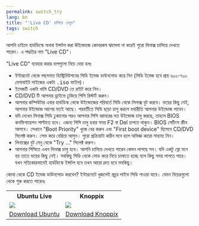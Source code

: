 ```yaml
---
permalink: switch_try
lang: bn
title: "'Live CD' চালিয়ে দেখুন"
tags: switch
---
```


আপনি চাইলে হার্ডডিস্কে অথবা ইন্সটল করা ঊইন্ডোজে কোনরকম ঝামেলা না করেই পুরো লিনাক্স চালিয়ে দেখতে পারেন। এ পদ্ধতির নাম "Live CD"।

"Live CD" ব্যবহার করার ধাপগুলো নিচে দেয়া হলঃ

<ul>

<li>ইন্টারনেট থেকে পছন্দমত ডিস্ট্রিবিউশনের সিডি ইমেজ ডাউনলোড করে নিন (সিডি ইমেজ হবে প্রায় ৬০০-৭০০ মেগাবাইট সাইজের একটা <tt>.iso</tt> ফাইল)।</li>

<li>ইমেজটি একটা খালি CD/DVD তে রাইট করে নিন।</li>

<li>CD/DVD টি আপনার ড্রাইভে ঢুকিয়ে পিসি রিস্টার্ট করুন।</li>

<li>আপনার কম্পিউটার এবার হার্ডডিস্ক থেকে উইন্ডোজের পরিবর্তে সিডি থেকে লিনাক্স বুট করবে। ভয়ের কিছু নেই, আপনার উইন্ডোজ আগের মতই আছে। পরবর্তীতে সিডি ছাড়া চালু করলে যথারীতি আপনার উইন্ডোজ পাবেন।</li>

<li>যদি দেখেন লিনাক্স সিডি ঢুকানোর পরও আপনার পিসি বরাবরের মত উইন্ডোজ চালু করছে, তাহলে BIOS কনফিগারেশন পাল্টাতে হবে। এজন্য পিসি চালু হবার সময় F2 বা Del চাপতে থাকুন। BIOS সেটিংস স্ক্রীন আসবে। সেখানে "Boot Priority" খুজে বের করুন এবং "First boot device" হিসেবে CD/DVD সিলেক্ট করুন। সেভ করে বেরিয়ে আসুন। পুরো প্রক্রিয়াটা কঠিন মনে হলে অভিজ্ঞ কারো সাহায্য নিন।</li>

<li>লিনাক্সের বুট মেনু থেকে "Try ..." সিলেক্ট করুন।</li>

<li>আপনার পিসিতে এখন লিনাক্স চালু হবে। আপনি চালিয়ে দেখতে পারেন কেমন লাগছে সব। যদি একটু স্লো মনে হয় তাতে ভয়ের কিছু নেই। সবকিছু সিডি থেকে লোড করে নিয়ে চালাতে হচ্ছে বলে কিছু সময় লাগতে পারে। যখন সত্যিকারভাবেই হার্ডডিস্কে ইন্সটল হবে তখন আরো দ্রুত হবে সবকিছু।</li>

</ul>

কোথা থেকে CD ইমেজ ডাউনলোড করবেন? ইন্টারনেটে খুজলেই প্রচুর লাইভ সিডি পাওয়া যাবে। যেমন নিচেরগুলো থেকে শুরু করতে পারেনঃ

<table cols="2">
<tr>
<th>Ubuntu Live</th>
<th>Knoppix</th>
</tr>

<tr>
<td><a href="/img/ubuntu.png"><img src="/img/ubuntu_thumbnail.png" /></a></td>
<td><a href="/img/knoppix.png"><img src="/img/knoppix_thumbnail.png" /></a></td>
</tr>

<tr>
<td><a 
href="http://www.ubuntu.com/download">Download Ubuntu</a></td>
<td><a 
href="http://www.knoppix.net/get.php">Download Knoppix</a></td>
</tr>

</table>

